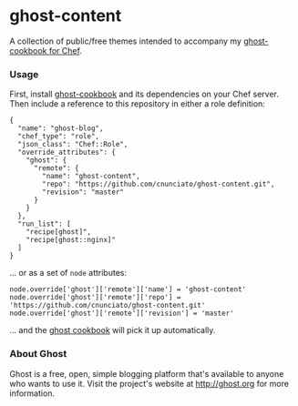 # ghost-content

A collection of public/free themes intended to accompany my [ghost-cookbook for Chef](https://github.com/cnunciato/ghost-cookbook).  

### Usage

First, install [ghost-cookbook](https://github.com/cnunciato/ghost-cookbook) and its dependencies on your Chef server.  Then include a reference to this repository in either a role definition:

    {
      "name": "ghost-blog",
      "chef_type": "role",
      "json_class": "Chef::Role",
      "override_attributes": {
        "ghost": {
          "remote": {
            "name": "ghost-content",
            "repo": "https://github.com/cnunciato/ghost-content.git",
            "revision": "master"
          }
        }
      },
      "run_list": [
        "recipe[ghost]",
        "recipe[ghost::nginx]"
      ]
    }

... or as a set of ``node`` attributes:

    node.override['ghost']['remote']['name'] = 'ghost-content'
    node.override['ghost']['remote']['repo'] = 'https://github.com/cnunciato/ghost-content.git'
    node.override['ghost']['remote']['revision'] = 'master'

... and the [ghost cookbook](https://github.com/cnunciato/ghost-cookbook) will pick it up automatically.

### About Ghost

Ghost is a free, open, simple blogging platform that's available to anyone who wants to use it. Visit the project's website at <http://ghost.org> for more information.

